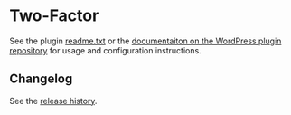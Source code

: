 # Two-Factor

See the plugin [readme.txt](readme.txt) or the [documentaiton on the WordPress plugin repository](https://wordpress.org/plugins/two-factor/) for usage and configuration instructions.

## Changelog

See the [release history](https://github.com/wordpress/two-factor/releases).
